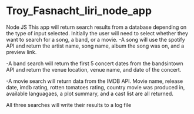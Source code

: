 # Troy_Fasnacht_liri_node_app
Node JS 
This app will return search results from a database depending on the type of input selected.
Initially the user will need to select whether they want to search for a song, a band, or a movie.
   -A song will use the spotify API and return the artist name, song name, album the song was on, and a preview link.
   
   -A band search will return the first 5 concert dates from the bandsintown API and return the venue location, venue name, and date of the concert.

   -A movie search will return data from the IMDB API.  Movie name, release date, imdb rating, rotten tomatoes rating, country movie was produced in, available languagaes, a plot summary, and a cast list are all returned.

   All three searches will write their results to a log file